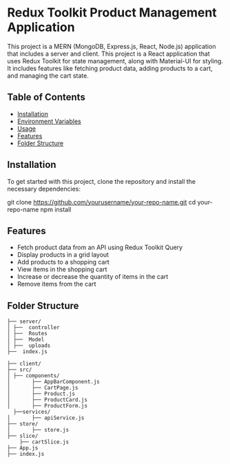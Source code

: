 # Redux Toolkit Product Management Application
This project is a MERN (MongoDB, Express.js, React, Node.js) application that includes a server and client.
This project is a React application that uses Redux Toolkit for state management, along with Material-UI for styling. It includes features like fetching product data, adding products to a cart, and managing the cart state.

## Table of Contents

- [Installation](#installation)
- [Environment Variables](#environment-variables)
- [Usage](#usage)
- [Features](#features)
- [Folder Structure](#folder-structure)


## Installation

To get started with this project, clone the repository and install the necessary dependencies:


git clone https://github.com/yourusername/your-repo-name.git
cd your-repo-name
npm install

## Features
* Fetch product data from an API using Redux Toolkit Query
* Display products in a grid layout
* Add products to a shopping cart
* View items in the shopping cart
* Increase or decrease the quantity of items in the cart
* Remove items from the cart


## Folder Structure
```
├── server/
│ ├──  controller
│ ├──  Routes
│ ├──  Model
│ ├──  uploads
├──  index.js

├── client/
├── src/
│ ├── components/
│   	├── AppBarComponent.js
│   	├── CartPage.js
│   	├── Product.js
│   	├── ProductCard.js
│   	├── ProductForm.js
  ├──services/
│   	├── apiService.js
├── store/
│   	├── store.js
├── slice/
	├── cartSlice.js
├── App.js
├── index.js




